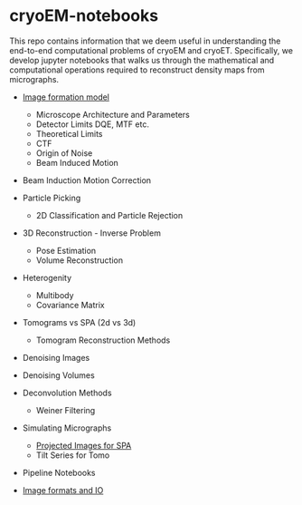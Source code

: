 # cryoEM-notebooks

This repo contains information that we deem useful in understanding the end-to-end computational problems of cryoEM and cryoET. Specifically, we develop jupyter notebooks that walks us through the mathematical and computational operations required to reconstruct density maps from micrographs.

- [Image formation model](notebooks/Image%20Formation%20Model.ipynb)
  - Microscope Architecture and Parameters
  - Detector Limits DQE, MTF etc.
  - Theoretical Limits
  - CTF
  - Origin of Noise
  - Beam Induced Motion

- Beam Induction Motion Correction
- Particle Picking
  - 2D Classification and Particle Rejection
- 3D Reconstruction - Inverse Problem
  - Pose Estimation
  - Volume Reconstruction
- Heterogenity
  - Multibody
  - Covariance Matrix

- Tomograms vs SPA (2d vs 3d)
  - Tomogram Reconstruction Methods


- Denoising Images
- Denoising Volumes

- Deconvolution Methods
  - Weiner Filtering

- Simulating Micrographs
  - [Projected Images for SPA](notebooks/Simulating%20data.ipynb)
  - Tilt Series for Tomo

- Pipeline Notebooks
- [Image formats and IO](notebooks/Simple%20IO%20and%20Visualisation.ipynb)

